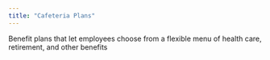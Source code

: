 ```yaml
---
title: "Cafeteria Plans"
---
```

Benefit plans that let employees choose from a flexible menu of health care, retirement, and other benefits

